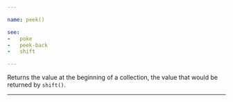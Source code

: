 ```yaml
---

name: peek()

see:
-   poke
-   peek-back
-   shift

---
```


Returns the value at the beginning of a collection, the value that would be
returned by `shift()`.

---


